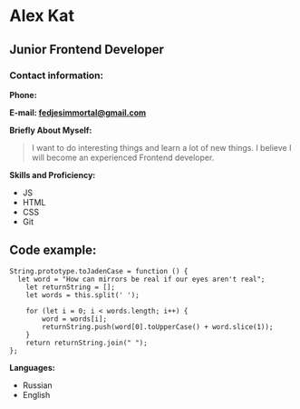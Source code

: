 
# Alex Kat #
## Junior Frontend Developer ##

### Contact information: ###

**Phone:**

**E-mail: fedjesimmortal@gmail.com**

**Briefly About Myself:**

>I want to do interesting things and learn a lot of new things.
>I believe I will become an experienced Frontend developer.


**Skills and Proficiency:**

* JS
* HTML
* CSS
* Git

## Code example:

```
String.prototype.toJadenCase = function () {
  let word = "How can mirrors be real if our eyes aren't real";
    let returnString = [];
    let words = this.split(' ');
    
    for (let i = 0; i < words.length; i++) {
        word = words[i];
        returnString.push(word[0].toUpperCase() + word.slice(1));
    }
    return returnString.join(" ");
}; 
```





**Languages:**
* Russian
* English